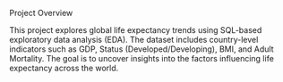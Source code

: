 Project Overview

This project explores global life expectancy trends using SQL-based exploratory data analysis (EDA). The dataset includes country-level indicators such as GDP, Status (Developed/Developing), BMI, and Adult Mortality. The goal is to uncover insights into the factors influencing life expectancy across the world.
